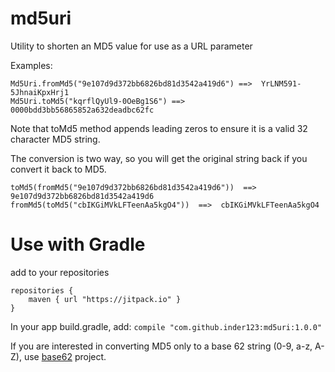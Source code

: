 # md5uri
Utility to shorten an MD5 value for use as a URL parameter

Examples:
```
Md5Uri.fromMd5("9e107d9d372bb6826bd81d3542a419d6") ==>  YrLNM591-5JhnaiKpxHrj1
Md5Uri.toMd5("kqrflQyUl9-0OeBg1S6") ==>  0000bdd3bb56865852a632deadbc62fc
```
Note that toMd5 method appends leading zeros to ensure it is a valid 32 character MD5 string.

The conversion is two way, so you will get the original string back if you convert it back to MD5.
```
toMd5(fromMd5("9e107d9d372bb6826bd81d3542a419d6"))  ==>  9e107d9d372bb6826bd81d3542a419d6
fromMd5(toMd5("cbIKGiMVkLFTeenAa5kgO4"))  ==>  cbIKGiMVkLFTeenAa5kgO4

```

# Use with Gradle
add to your repositories

```
repositories {
    maven { url "https://jitpack.io" }
}
```

In your app build.gradle, add:  `compile "com.github.inder123:md5uri:1.0.0"`

If you are interested in converting MD5 only to a base 62 string (0-9, a-z, A-Z), use [base62](https://github.com/inder123/base62) project.
